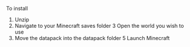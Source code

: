 To install 
1. Unzip
2. Navigate to your Minecraft saves folder
3 Open the world you wish to use
4. Move the datapack into the datapack folder
5 Launch Minecraft
